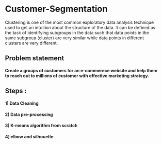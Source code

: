 # Customer-Segmentation
Clustering is one of the most common exploratory data analysis technique used to get an intuition about the structure of the data. It can be defined as the task of identifying subgroups in the data such that data points in the same subgroup (cluster) are very similar while data points in different clusters are very different. 

## Problem statement
#### Create a groups of customers for an e-commerece website and help them to reach out to millions of customer with effective marketing strategy. 

## Steps :
#### 1] Data Cleaning
#### 2] Data pre-processing
#### 3] K-means algorithm from scratch
#### 4] elbow and silhouette


